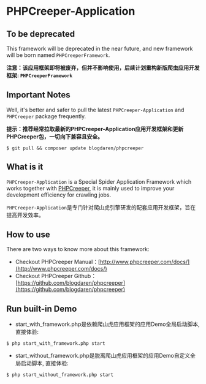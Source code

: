 # PHPCreeper-Application

## To be deprecated 
This framework will be deprecated in the near future, and new framework will be born named `PHPCreeperFramework`.     

**注意：该应用框架即将被废弃，但并不影响使用，后续计划重构新版爬虫应用开发框架: `PHPCreeperFramework`**

## Important Notes

Well, it's better and safer to pull the latest `PHPCreeper-Application` and `PHPCreeper` package frequently.

**提示：推荐经常拉取最新的PHPCreeper-Application应用开发框架和更新PHPCreeper包，一切向下兼容且安全。**

```$ git pull && composer update blogdaren/phpcreeper```

## What is it

`PHPCreeper-Application` is a Special Spider Application Framework
which works together with [PHPCreeper](https://github.com/blogdaren/phpcreeper), 
it is mainly used to improve your development efficiency for crawling jobs.    

`PHPCreeper-Application`是专门针对爬山虎引擎研发的配套应用开发框架，旨在提高开发效率。

## How to use

There are two ways to know more about this framework:   

* Checkout PHPCreeper Manual：[http://www.phpcreeper.com/docs/](http://www.phpcreeper.com/docs/)
* Checkout PHPCreeper Github：[https://github.com/blogdaren/phpcreeper](https://github.com/blogdaren/phpcreeper)

## Run built-in Demo 

* start_with_framework.php是依赖爬山虎应用框架的应用Demo全局启动脚本, 直接体验:   
```
$ php start_with_framework.php start  
```

* start_without_framework.php是脱离爬山虎应用框架的应用Demo自定义全局启动脚本, 直接体验:  
```
$ php start_without_framework.php start  
```


